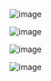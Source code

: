 ![image](https://github.com/user-attachments/assets/601a4b14-7e1e-470d-b667-539af31b45e6)

![image](https://github.com/user-attachments/assets/1c85de97-05fb-4bc9-986c-4623cbb9e086)

![image](https://github.com/user-attachments/assets/0e468daa-70c5-41fd-a06d-c21c4240aee0)

![image](https://github.com/user-attachments/assets/9389371f-7b5d-421a-84e7-83b8c3c9db28)
